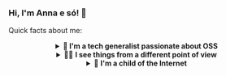 ### Hi, I'm Anna e só! 👋
Quick facts about me:

<details>
  <summary align="center"><b>🔭 I'm a tech generalist passionate about OSS</b></summary>
  <p>🌱 I started my career as an Outreachy intern with the Wikimedia community in December 2017. I led a project called <b>Translation outreach: User guides on MediaWiki.org</b> that would change Wikimedia's technical writing culture and inspire new and old technical writers. <a href="https://wikimediafoundation.org/news/2018/02/23/improving-mediawiki-documentation/">Here's a report published on the official Wikimedia Foundation blog about my project</a> — I'm really proud of it!</p>
  <p>🖼️ I've been described as a "flexible professional that is always open to learn something new". Other tech professionals say that I add a lot of value to diverse teams in many different contexts, which is a quite difficult thing to achieve. Some friends even say that they don't think it's fair that they are nicknamed Google when people like me exist.</p>
  <p>💪🏻 Today I am the main maintainer of <a href="https://github.com/opencollective">@OpenCollective</a>'s documentation and an <a href="https://github.com/outreachy">@Outreachy</a> organizer.</p>
  <p>🏆 One of my proudest achievements is being the first Brazilian to win a Linux Foundation Training (LiFT) scholarship in the Women in Open Source category.</p>
</details>

<details>
  <summary align="center">🧑‍🦯 <b>I see things from a different point of view</b></summary>
  <p> 📜 Yes, my name is Anna e só. Yes, it <i>is</i> my real name. No, I don't have a legal name, I only have illegal ones.</p>
  <p>✨ I'm non-binary and my pronouns are <code>they/them</code> in English and <code>a/ela/a</code> in Portuguese. Here's how to use them:</p>
  <details>
    <summary align="center"><b>English</b></summary>
    <p>This is Anna e só. <i>They</i> are a tech generalist passionate about OSS. They are currently the main maintainer of Open Collective's documentation and an Outreachy organizer. You can always ask <i>them</i> for help — they will be happy to assist you.</p>
  </details>
    <details>
    <summary align="center"><b>Portuguese</b></summary>
      <p>Essa é <i>a</i> Anna e só. <i>Ela</i> é uma generalista de tecnologia apaixonad<i>a</i> por projetos abertos. Atualmente ela é a principal mantenedora da documentação do Open Collective e uma das pessoas organizadoras do Outreachy. Você sempre pode pedir a sua ajuda — ela ficará feliz em ajudá-lo. </p>
  </details>
  <p>🦯 I'm partially sighted — sometimes I use a white cane and sometimes I don't, but I'm always using some kind of assistive technology.</p>
</details>

<details>
  <summary align="center">💾 <b>I'm a child of the Internet</b></summary>
  <p>🖊️ I love writing, I love blogs and I love RSS feeds (please share yours with me).
  <ul>
    <li><a href="https://anna.flourishing.stream/">Here you can read some snippets of what's on my mind</a></li>
    <li><a href="https://til.flourishing.stream/">This one is for days when I'm one of the lucky 10,000</a></li>
  </ul></p>
  <p>
    🐘 I'm an indie web enthusiast (so much I'm planning to write my undergraduate thesis about it).
    <ul>
        <li><a href="https://masto.donte.com.br/@Anna">I'm one of the moderators of Mastodonte, a Brazilian Mastodon instance</a></li>
        <li><a href="https://friend.camp/@anna">I'm also one of the residents of Friend Camp, another cool Mastodon instance</a></li>
    </ul>
 </p>
  <p>🐦 I'm also on Twitter — <a href="https://twitter.com/annaeso">you can @ me at @annaeso</a>.</p>
</details>

